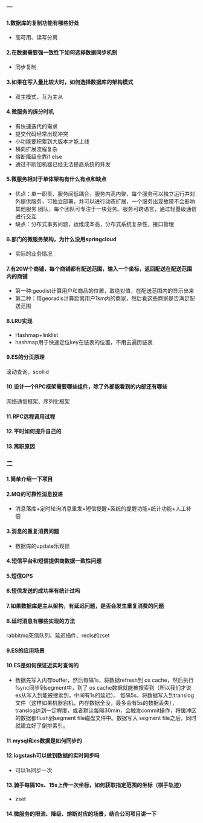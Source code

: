 ### 一
#### 1.数据库的复制功能有哪些好处
* 高可用、读写分离
#### 2.在数据需要强一致性下如何选择数据同步机制
* 同步复制
#### 3.如果在写入量比较大时，如何选择数据库的架构模式
* 双主模式，互为主从
#### 4.微服务的拆分时机
* 有快速迭代的需求
* 提交代码经常出现冲突
* 小功能要积累到大版本才能上线
* 横向扩展流程复杂
* 熔断降级全靠if else
* 通过不断加机器已经无法提高系统的并发
#### 5.微服务相对于单体架构有什么有点和缺点
* 优点：单一职责、服务间低耦合，服务内高内聚，每个服务可以独立运行并对外提供服务，可独立部署，并可以进行动态扩展，一个服务出现故障不会影响其他服务
团队，每个团队可专注于一块业务。服务可跨语言，通过轻量级通信进行交互
* 缺点：分布式事务问题，运维成本高，分布式系统复杂性，接口管理
#### 6.部门的微服务架构，为什么没用springcloud
* 实际的业务情况
#### 7.有20W个商铺，每个商铺都有配送范围，输入一个坐标，返回配送在配送范围内的商铺
* 第一种:geodist计算用户和商品的位置，取绝对值，在配送范围内的显示出来
* 第二种：用georadis计算距离用户1km内的商家，然后看这些商家是否满足配送范围
#### 8.LRU实现
* Hashmap+linklist
* hashmap用于快速定位key在链表的位置，不用去遍历链表
#### 9.ES的分页原理
滚动查询，scollid
#### 10.设计一个RPC框架需要哪些组件，除了外部能看到的内部还有哪些
网络通信框架、序列化框架
#### 11.RPC远程调用过程
#### 12.平时如何提升自己的
#### 13.离职原因

### 二
#### 1.简单介绍一下项目
#### 2.MQ的可靠性消息投递
* 消息落库+定时轮询消息重发+短信提醒+系统的提醒功能+统计功能+人工补偿
#### 3.消息的重复消费问题
* 数据库的update乐观锁
#### 4.短信平台和短信提供商数据一致性问题
#### 5.短信QPS
#### 6.短信发送的成功率有统计过吗
#### 7.如果数据库是主从架构，有延迟问题，是否会发生重复消费的问题
#### 8.延时消息有哪些实现的方法
rabbitmq死信队列、延迟插件、redis的zset
#### 9.ES的应用场景
#### 10.ES是如何保证近实时查询的
* 数据先写入内存buffer，然后每隔1s，将数据refresh到 os cache，然后执行fsync同步到segment中，到了 os cache数据就能被搜索到（所以我们才说es从写入到能被搜索到，中间有1s的延迟）。
每隔5s，将数据写入到translog文件（这样如果机器宕机，内存数据全没，最多会有5s的数据丢失），translog达到一定程度，或者默认每隔30min，会触发commit操作，将缓冲区的数据都flush到segment file磁盘文件中。数据写入 segment file之后，同时就建立好了倒排索引。
#### 11.mysql和es数据是如何同步的
#### 12.logstash可以做到数据的实时同步吗
* 可以1s同步一次
#### 13.骑手每隔10s、15s上传一次坐标，如何获取指定范围的坐标（棋手轨迹）
* zset
#### 14.微服务的限流、降级、熔断对应的场景，结合公司项目讲一下
